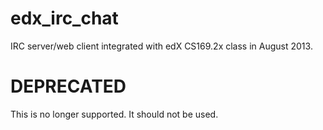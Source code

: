 edx_irc_chat
============

IRC server/web client integrated with edX CS169.2x class in August 2013.


DEPRECATED
==========
This is no longer supported.
It should not be used.
